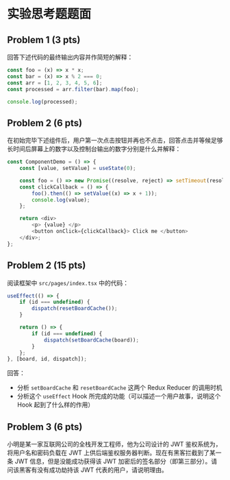 # 实验思考题题面

## Problem 1 (3 pts)

回答下述代码的最终输出内容并作简短的解释：

```typescript
const foo = (x) => x * x;
const bar = (x) => x % 2 === 0;
const arr = [1, 2, 3, 4, 5, 6];
const processed = arr.filter(bar).map(foo);

console.log(processed);
```

## Problem 2 (6 pts)

在初始完毕下述组件后，用户第一次点击按钮并再也不点击，回答点击并等候足够长时间后屏幕上的数字以及控制台输出的数字分别是什么并解释：

```typescript
const ComponentDemo = () => {
    const [value, setValue] = useState(0);

    const foo = () => new Promise((resolve, reject) => setTimeout(resolve, 1));
    const clickCallback = () => {
        foo().then(() => setValue((x) => x + 1));
        console.log(value);
    };

    return <div>
        <p> {value} </p>
        <button onClick={clickCallback}> Click me </button>
    </div>;
};
```

## Problem 2 (15 pts)

阅读框架中 `src/pages/index.tsx` 中的代码：

```typescript
useEffect(() => {
    if (id === undefined) {
        dispatch(resetBoardCache());
    }

    return () => {
        if (id === undefined) {
            dispatch(setBoardCache(board));
        }
    };
}, [board, id, dispatch]);
```

回答：

- 分析 `setBoardCache` 和 `resetBoardCache` 这两个 Redux Reducer 的调用时机
- 分析这个 `useEffect` Hook 所完成的功能（可以描述一个用户故事，说明这个 Hook 起到了什么样的作用）

## Problem 3 (6 pts)

小明是某一家互联网公司的全栈开发工程师，他为公司设计的 JWT 鉴权系统为，将用户名和密码负载在 JWT 上供后端鉴权服务器判断。现在有黑客拦截到了某一条 JWT 信息，但是没能成功获得该 JWT 加密后的签名部分（即第三部分）。请问该黑客有没有成功劫持该 JWT 代表的用户，请说明理由。
